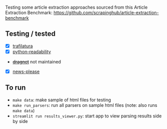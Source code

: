 Testing some article extraction approaches sourced from this Article Extraction Benchmark: https://github.com/scrapinghub/article-extraction-benchmark

## Testing / tested

- [x] [trafilatura](https://github.com/adbar/trafilatura)
- [x] [python-readability](https://github.com/buriy/python-readability)
- ~~[dragnet](https://github.com/dragnet-org/dragnet)~~ not maintained
- [x] [news-please](https://github.com/fhamborg/news-please)

## To run

- `make data`: make sample of html files for testing
- `make run_parsers`: run all parsers on sample html files (note: also runs `make data`)
- `streamlit run results_viewer.py`: start app to view parsing results side by side